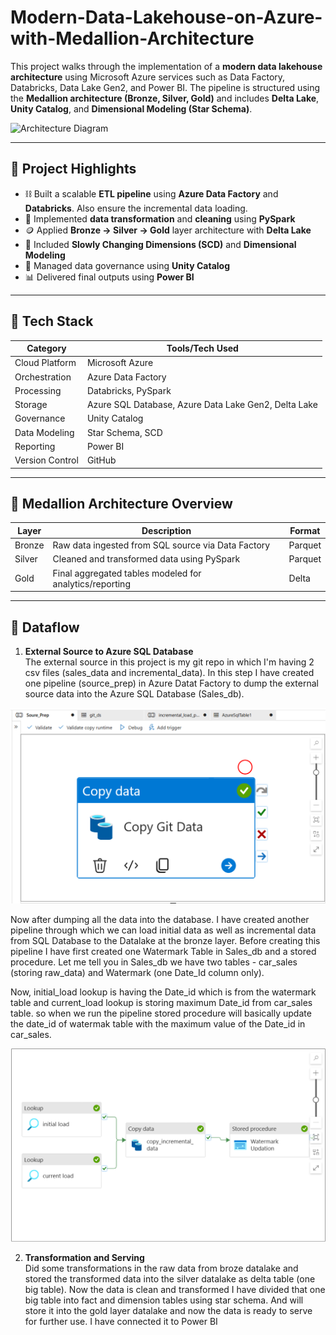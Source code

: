# Modern-Data-Lakehouse-on-Azure-with-Medallion-Architecture


This project walks through the implementation of a **modern data lakehouse architecture** using Microsoft Azure services such as Data Factory, Databricks, Data Lake Gen2, and Power BI. The pipeline is structured using the **Medallion architecture (Bronze, Silver, Gold)** and includes **Delta Lake**, **Unity Catalog**, and **Dimensional Modeling (Star Schema)**.

![Architecture Diagram](./Screenshot%20(18).png)

---

## 📌 Project Highlights

- ⛓️ Built a scalable **ETL pipeline** using **Azure Data Factory** and **Databricks**. Also ensure the incremental data loading.
- 🧽 Implemented **data transformation** and **cleaning** using **PySpark**
- 🪙 Applied **Bronze → Silver → Gold** layer architecture with **Delta Lake**
- 🧠 Included **Slowly Changing Dimensions (SCD)** and **Dimensional Modeling**
- 🔐 Managed data governance using **Unity Catalog**
- 📊 Delivered final outputs using **Power BI**

---

## 🔧 Tech Stack

| Category         | Tools/Tech Used                          |
|------------------|-------------------------------------------|
| Cloud Platform   | Microsoft Azure                           |
| Orchestration    | Azure Data Factory                        |
| Processing       | Databricks, PySpark                       |
| Storage          | Azure SQL Database, Azure Data Lake Gen2, Delta Lake          |
| Governance       | Unity Catalog                             |
| Data Modeling    | Star Schema, SCD                          |
| Reporting        | Power BI                                  |
| Version Control  | GitHub                                    |

---

## 🧱 Medallion Architecture Overview

| Layer   | Description                                            | Format    |
|---------|--------------------------------------------------------|-----------|
| Bronze  | Raw data ingested from SQL source via Data Factory     | Parquet   |
| Silver  | Cleaned and transformed data using PySpark             | Parquet   |
| Gold    | Final aggregated tables modeled for analytics/reporting| Delta     |

---

## 🔄 Dataflow

1. **External Source to Azure SQL Database**  
   The external source in this project is my git repo in which I'm having 2 csv files (sales_data and incremental_data). In this step I have created one pipeline (source_prep) in Azure Datat Factory to dump the external source data into the Azure SQL Database (Sales_db). 

<img src="Images/Source_prep_DataPipeline.png" alt="Source_Prep_Pipeline" width="600"/>


Now after dumping all the data into the database. I have created another pipeline through which we can load initial data as well as incremental data from SQL Database to the Datalake at the bronze layer. 
Before creating this pipeline I have first created one Watermark Table in Sales_db and a stored procedure. Let me tell you in Sales_db we have two tables - car_sales (storing raw_data) and Watermark (one Date_Id column only). 

Now, initial_load lookup is having the Date_id which is from the watermark table and current_load lookup is storing maximum Date_id from car_sales table. so when we run the pipeline stored procedure will basically update the date_id of watermak table with the maximum value of the Date_id in car_sales.

<img src="Images/Data_Pipeline.png" alt="Incremental_Data_Pipeline" width="600"/>

2. **Transformation and Serving**  
   Did some transformations in the raw data from broze datalake and stored the transformed data into the silver datalake as delta table (one big table). Now the data is clean and transformed I have divided that one big table into fact and dimension tables using star schema. And will store it into the gold layer datalake and now the data is ready to serve for further use. I have connected it to Power BI


